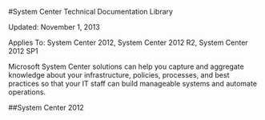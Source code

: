 #System Center Technical Documentation Library

Updated: November 1, 2013

Applies To: System Center 2012, System Center 2012 R2, System Center 2012 SP1

Microsoft System Center solutions can help you capture and aggregate knowledge about your infrastructure, policies, processes, and best practices so that your IT staff can build manageable systems and automate operations.

##System Center 2012

   
